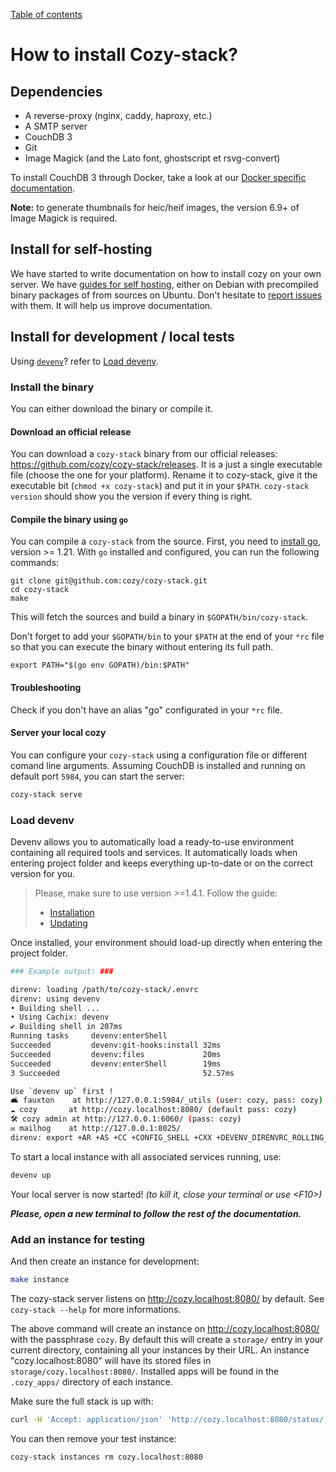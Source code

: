 [Table of contents](README.md#table-of-contents)

# How to install Cozy-stack?

## Dependencies

- A reverse-proxy (nginx, caddy, haproxy, etc.)
- A SMTP server
- CouchDB 3
- Git
- Image Magick (and the Lato font, ghostscript et rsvg-convert)

To install CouchDB 3 through Docker, take a look at our
[Docker specific documentation](docker.md).

**Note:** to generate thumbnails for heic/heif images, the version 6.9+ of
Image Magick is required.

## Install for self-hosting

We have started to write documentation on how to install cozy on your own
server. We have [guides for
self hosting](https://docs.cozy.io/en/tutorials/selfhosting/), either on
Debian with precompiled binary packages of from sources on Ubuntu.
Don't hesitate to [report issues](https://github.com/cozy/cozy.github.io/issues/new) with them.
It will help us improve documentation.

## Install for development / local tests

Using [`devenv`](https://devenv.sh/)? refer to [Load devenv](INSTALL.md#load-devenv).

### Install the binary

You can either download the binary or compile it.

#### Download an official release

You can download a `cozy-stack` binary from our official releases:
https://github.com/cozy/cozy-stack/releases. It is a just a single executable
file (choose the one for your platform). Rename it to cozy-stack, give it the
executable bit (`chmod +x cozy-stack`) and put it in your `$PATH`.
`cozy-stack version` should show you the version if every thing is right.

#### Compile the binary using `go`

You can compile a `cozy-stack` from the source.
First, you need to [install go](https://golang.org/doc/install), version >=
1.21. With `go` installed and configured, you can run the following commands:

```
git clone git@github.com:cozy/cozy-stack.git
cd cozy-stack
make
```

This will fetch the sources and build a binary in `$GOPATH/bin/cozy-stack`.

Don't forget to add your `$GOPATH/bin` to your `$PATH` at the end of your `*rc` file so
that you can execute the binary without entering its full path.

```
export PATH="$(go env GOPATH)/bin:$PATH"
```

#### Troubleshooting

Check if you don't have an alias "go" configurated in your `*rc` file.

#### Server your local cozy

You can configure your `cozy-stack` using a configuration file or different
comand line arguments. Assuming CouchDB is installed and running on default port
`5984`, you can start the server:

```bash
cozy-stack serve
```

### Load devenv

Devenv allows you to automatically load a ready-to-use environment containing all required tools and services.
It automatically loads when entering project folder and keeps everything up-to-date or on the correct version for you.

> Please, make sure to use version >=1.4.1. Follow the guide:
>
> - [Installation](https://devenv.sh/getting-started/#installation)
> - [Updating](https://devenv.sh/getting-started/#updating)

Once installed, your environment should load-up directly when entering the project folder.

```bash
### Example output: ###

direnv: loading /path/to/cozy-stack/.envrc
direnv: using devenv
• Building shell ...
• Using Cachix: devenv
✔ Building shell in 207ms
Running tasks     devenv:enterShell
Succeeded         devenv:git-hooks:install 32ms
Succeeded         devenv:files             20ms
Succeeded         devenv:enterShell        19ms
3 Succeeded                                52.57ms

Use `devenv up` first !
🛋️ fauxton    at http://127.0.0.1:5984/_utils (user: cozy, pass: cozy)
☁️ cozy       at http://cozy.localhost:8080/ (default pass: cozy)
🛠️ cozy admin at http://127.0.0.1:6060/ (pass: cozy)
✉️ mailhog    at http://127.0.0.1:8025/
direnv: export +AR +AS +CC +CONFIG_SHELL +CXX +DEVENV_DIRENVRC_ROLLING_UPGRADE +DEVENV_DIRENVRC_VERSION +DEVENV_DOTFILE +DEVENV_PROFILE +DEVENV_ROOT +DEVENV_RUNTIME +DEVENV_STATE +DEVENV_TASKS +ERL_FLAGS +GETTEXTDATADIRS_FOR_BUILD +GIT_EXTERNAL_DIFF +GOPATH +GOROOT +GOTOOLCHAIN +GOTOOLDIR +IN_NIX_SHELL +LD +NIX_BINTOOLS +NIX_BINTOOLS_WRAPPER_TARGET_HOST_<host_arch_and_kernel> +NIX_CC +NIX_CC_WRAPPER_TARGET_HOST_<host_arch_and_kernel> +NIX_CFLAGS_COMPILE +NIX_ENFORCE_NO_NATIVE +NIX_HARDENING_ENABLE +NIX_LDFLAGS +NIX_PKG_CONFIG_WRAPPER_TARGET_HOST_<host_arch_and_kernel> +NIX_STORE +NM +NODE_PATH +OBJCOPY +OBJDUMP +PC_CONFIG_FILES +PC_SOCKET_PATH +PKG_CONFIG +PKG_CONFIG_PATH +RANLIB +READELF +SIZE +SOURCE_DATE_EPOCH +STRINGS +STRIP +cmakeFlags +configureFlags +hardeningDisable +mesonFlags +name +system ~GDK_PIXBUF_MODULE_FILE ~PATH ~XDG_DATA_DIRS
```

To start a local instance with all associated services running, use:

```bash
devenv up
```

Your local server is now started! *(to kill it, close your terminal or use \<F10\>)*

***Please, open a new terminal to follow the rest of the documentation.***

### Add an instance for testing

And then create an instance for development:

```bash
make instance
```

The cozy-stack server listens on http://cozy.localhost:8080/ by default. See
`cozy-stack --help` for more informations.

The above command will create an instance on http://cozy.localhost:8080/ with the
passphrase `cozy`. By default this will create a `storage/` entry in your current directory, containing all your instances by their URL. An instance "cozy.localhost:8080" will have its stored files in `storage/cozy.localhost:8080/`. Installed apps will be found in the `.cozy_apps/` directory of each instance.

Make sure the full stack is up with:

```bash
curl -H 'Accept: application/json' 'http://cozy.localhost:8080/status/'
```

You can then remove your test instance:

```bash
cozy-stack instances rm cozy.localhost:8080
```
